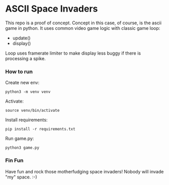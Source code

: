 # ASCII Space Invaders

This repo is a proof of concept. Concept in this case, of course, is the ascii game in python. 
It uses common video game logic with classic game loop: 
- update()
- display()

Loop uses framerate limiter to make display less buggy if there is processing a spike.
### How to run

Create new env:

`
python3 -m venv venv
`

Activate:

`
source venv/bin/activate
`

Install requirements:

`
pip install -r requirements.txt
`

Run game.py:

`
python3 game.py
`

### Fin Fun

Have fun and rock those motherfudging space invaders! Nobody will invade "my" space. :-)